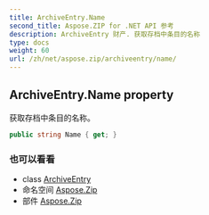```yaml
---
title: ArchiveEntry.Name
second_title: Aspose.ZIP for .NET API 参考
description: ArchiveEntry 财产. 获取存档中条目的名称
type: docs
weight: 60
url: /zh/net/aspose.zip/archiveentry/name/
---
```

## ArchiveEntry.Name property

获取存档中条目的名称。

```csharp
public string Name { get; }
```

### 也可以看看

* class [ArchiveEntry](../)
* 命名空间 [Aspose.Zip](../../archiveentry/)
* 部件 [Aspose.Zip](../../../)


